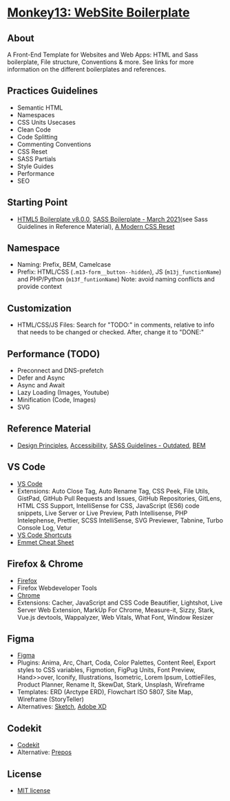# [Monkey13: WebSite Boilerplate](https://monkey13.studio)

## About

A Front-End Template for Websites and Web Apps: HTML and Sass boilerplate, File structure, Conventions & more.
See links for more information on the different boilerplates and references.

## Practices Guidelines

- Semantic HTML
- Namespaces
- CSS Units Usecases
- Clean Code
- Code Splitting
- Commenting Conventions
- CSS Reset
- SASS Partials
- Style Guides
- Performance
- SEO

## Starting Point

- [HTML5 Boilerplate v8.0.0](https://html5boilerplate.com/), [SASS Boilerplate - March 2021](https://github.com/KittyGiraudel/sass-boilerplate)(see Sass Guidelines in Reference Material), [A Modern CSS Reset](https://piccalil.li/blog/a-modern-css-reset/)

## Namespace

- Naming: Prefix, BEM, Camelcase
- Prefix: HTML/CSS (`.m13-form__button--hidden`), JS (`m13j_functionName`) and PHP/Python (`m13f_funtionName`) Note: avoid naming conflicts and provide context

## Customization

- HTML/CSS/JS Files: Search for "TODO:" in comments, relative to info that needs to be changed or checked. After, change it to "DONE:"

## Performance (TODO)

- Preconnect and DNS-prefetch
- Defer and Async
- Async and Await
- Lazy Loading (Images, Youtube)
- Minification (Code, Images)
- SVG

## Reference Material
- [Design Principles](https://principles.adactio.com/), [Accessibility](https://developer.mozilla.org/en-US/docs/Learn/Accessibility), [SASS Guidelines - Outdated](https://sass-guidelin.es/), [BEM](http://getbem.com)

## VS Code

- [VS Code](https://code.visualstudio.com/)
- Extensions: Auto Close Tag, Auto Rename Tag, CSS Peek, File Utils, GistPad, GitHub Pull Requests and Issues, GitHub Repositories, GitLens, HTML CSS Support, IntelliSense for CSS, JavaScript (ES6) code snippets, Live Server or Live Preview, Path Intellisense, PHP Intelephense, Prettier, SCSS IntelliSense, SVG Previewer, Tabnine, Turbo Console Log, Vetur
- [VS Code Shortcuts](https://code.visualstudio.com/shortcuts/keyboard-shortcuts-macos.pdf)
- [Emmet Cheat Sheet](https://docs.emmet.io/cheat-sheet/)

## Firefox & Chrome

- [Firefox](https://www.mozilla.org/en-US/firefox/new/)
- Firefox Webdeveloper Tools
- [Chrome](https://www.google.com/chrome/)
- Extensions: Cacher, JavaScript and CSS Code Beautifier, Lightshot, Live Server Web Extension, MarkUp For Chrome, Measure-it, Sizzy, Stark, Vue.js devtools, Wappalyzer, Web Vitals, What Font, Window Resizer

## Figma

- [Figma](https://www.figma.com/)
- Plugins: Anima, Arc, Chart, Coda, Color Palettes, Content Reel, Export styles to CSS variables, Figmotion, FigPug Units, Font Preview, Hand>>over, Iconify, Illustrations, Isometric, Lorem Ipsum, LottieFiles, Product Planner, Rename It, SkewDat, Stark, Unsplash, Wireframe
- Templates: ERD (Arctype ERD), Flowchart ISO 5807, Site Map, Wireframe (StoryTeller)
- Alternatives: [Sketch](https://www.sketch.com/), [Adobe XD](https://www.adobe.com/products/xd.html)

## Codekit

- [Codekit](https://codekitapp.com/)
- Alternative: [Prepos](https://prepros.io/)

## License

- [MIT license](https://opensource.org/licenses/MIT)
